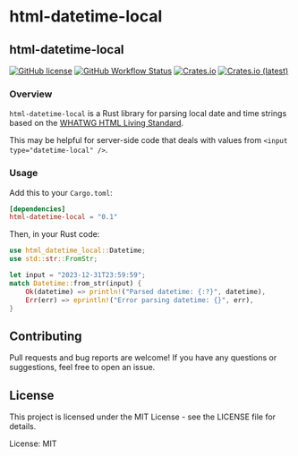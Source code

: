 # html-datetime-local

## html-datetime-local

[![GitHub license](https://img.shields.io/github/license/tomsik68/html-datetime-local?style=for-the-badge)](https://github.com/tomsik68/html-datetime-local/blob/master/LICENSE)
[![GitHub Workflow Status](https://img.shields.io/github/actions/workflow/status/tomsik68/html-datetime-local/rust.yml?branch=master&style=for-the-badge)](https://github.com/tomsik68/html-datetime-local/actions/workflows/rust.yml)
[![Crates.io](https://img.shields.io/crates/v/html-datetime-local?style=for-the-badge)](https://crates.io/crates/html-datetime-local)
[![Crates.io (latest)](https://img.shields.io/crates/dv/html-datetime-local?style=for-the-badge)](https://crates.io/crates/html-datetime-local)

### Overview

`html-datetime-local` is a Rust library for parsing local date and time strings based on the [WHATWG HTML Living Standard](https://html.spec.whatwg.org/multipage/common-microsyntaxes.html#local-dates-and-times).

This may be helpful for server-side code that deals with values from `<input type="datetime-local" />`.

### Usage

Add this to your `Cargo.toml`:

```toml
[dependencies]
html-datetime-local = "0.1"
```

Then, in your Rust code:
```rust
use html_datetime_local::Datetime;
use std::str::FromStr;

let input = "2023-12-31T23:59:59";
match Datetime::from_str(input) {
    Ok(datetime) => println!("Parsed datetime: {:?}", datetime),
    Err(err) => eprintln!("Error parsing datetime: {}", err),
}
```

## Contributing

Pull requests and bug reports are welcome! If you have any questions or suggestions, feel free to open an issue.

## License

This project is licensed under the MIT License - see the LICENSE file for details.

License: MIT
